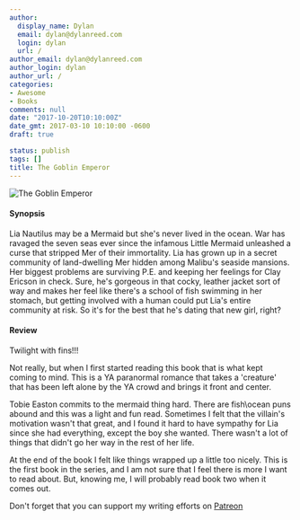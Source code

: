 ```yaml
---
author:
  display_name: Dylan
  email: dylan@dylanreed.com
  login: dylan
  url: /
author_email: dylan@dylanreed.com
author_login: dylan
author_url: /
categories:
- Awesome
- Books
comments: null
date: "2017-10-20T10:10:00Z"
date_gmt: 2017-03-10 10:10:00 -0600
draft: true

status: publish
tags: []
title: The Goblin Emperor
---
```

![The Goblin Emperor](https://raw.githubusercontent.com/dylanreed/dylanreed.com/gh-pages/Images/emerge.jpg)

<h4>Synopsis</h4>

Lia Nautilus may be a Mermaid but she's never lived in the ocean. War has ravaged the seven seas ever since the infamous Little Mermaid unleashed a curse that stripped Mer of their immortality. Lia has grown up in a secret community of land-dwelling Mer hidden among Malibu's seaside mansions. Her biggest problems are surviving P.E. and keeping her feelings for Clay Ericson in check. Sure, he's gorgeous in that cocky, leather jacket sort of way and makes her feel like there's a school of fish swimming in her stomach, but getting involved with a human could put Lia's entire community at risk. So it's for the best that he's dating that new girl, right? 

<h4>Review</h4>

Twilight with fins!!! 

Not really, but when I first started reading this book that is what kept coming to mind. This is a YA paranormal romance that takes a 'creature' that has been left alone by the YA crowd and brings it front and center. 

Tobie Easton commits to the mermaid thing hard. There are fish\ocean puns abound and this was a light and fun read. Sometimes I felt that the villain's motivation wasn't that great, and I found it hard to have sympathy for Lia since she had everything, except the boy she wanted. There wasn't a lot of things that didn't go her way in the rest of her life. 

At the end of the book I felt like things wrapped up a little too nicely. This is the first book in the series, and I am not sure that I feel there is more I want to read about. But, knowing me, I will probably read book two when it comes out. 

Don't forget that you can support my writing efforts on [Patreon](https://www.patreon.com/dylanreed)